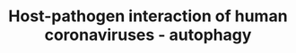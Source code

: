 ---
annotations:
- id: DOID:934
  parent: disease by infectious agent
  type: Disease Ontology
  value: viral infectious disease
- id: PW:0000013
  parent: disease pathway
  type: Pathway Ontology
  value: disease pathway
- id: DOID:2945
  parent: disease by infectious agent
  type: Disease Ontology
  value: severe acute respiratory syndrome
- id: PW:0000278
  parent: regulatory pathway
  type: Pathway Ontology
  value: autophagy pathway
authors:
- Fehrhart
- AlexanderPico
- Egonw
- Khanspers
- Mkutmon
- Eweitz
description: This pathway describes the induction and modulation of the human autophagy
  system during human coronavirus infection. The information is based on the review
  of Fung and Liu [10.1146/annurev-micro-020518-115759]. Autophagy is usually a stress
  mediated defense mechanism and can protect against pathogen infection. On the other
  hand it is known from several viruses that they can hijack the cellular autophagy
  system for proliferation [10.1074/jbc.M306124200]. For human coronaviruses it is
  presumed that coronaviruses stimulate the initiation of autophagy due to infection
  initiated stress for which PIK3R4 (VPS15), PIK3C3 (VPS34) and BECN1 (beclin1) are
  key proteins. Additionally, nsp6 (and nsp567 from other virus species than SARS-CoV)
  inhibit maturation of autolysosomes. Nsp6 is involved in the formation of double
  membrane vesicles and therefore has side effects on the formation of normal cellular
  vesicles [10.4161/auto.29309].
last-edited: 2021-05-08
organisms:
- Homo sapiens
redirect_from:
- /index.php/Pathway:WP4863
- /instance/WP4863
- /instance/WP4863_rr124639
revision: r124639
schema-jsonld:
- '@context': https://schema.org/
  '@id': https://wikipathways.github.io/pathways/WP4863.html
  '@type': Dataset
  creator:
    '@type': Organization
    name: WikiPathways
  description: This pathway describes the induction and modulation of the human autophagy
    system during human coronavirus infection. The information is based on the review
    of Fung and Liu [10.1146/annurev-micro-020518-115759]. Autophagy is usually a
    stress mediated defense mechanism and can protect against pathogen infection.
    On the other hand it is known from several viruses that they can hijack the cellular
    autophagy system for proliferation [10.1074/jbc.M306124200]. For human coronaviruses
    it is presumed that coronaviruses stimulate the initiation of autophagy due to
    infection initiated stress for which PIK3R4 (VPS15), PIK3C3 (VPS34) and BECN1
    (beclin1) are key proteins. Additionally, nsp6 (and nsp567 from other virus species
    than SARS-CoV) inhibit maturation of autolysosomes. Nsp6 is involved in the formation
    of double membrane vesicles and therefore has side effects on the formation of
    normal cellular vesicles [10.4161/auto.29309].
  keywords:
  - ATG10
  - ATG12
  - ATG13
  - ATG16L1
  - ATG16L2
  - ATG3
  - ATG4A
  - ATG5
  - ATG7
  - BECN1
  - LC3
  - MTOR
  - PE
  - PIK3C3
  - PIK3R4
  - RB1CC1
  - ULK1
  - ULK2
  - WIPI1
  - ZFYVE1
  - nsp6
  license: CC0
  name: Host-pathogen interaction of human coronaviruses - autophagy
seo: CreativeWork
title: Host-pathogen interaction of human coronaviruses - autophagy
wpid: WP4863
---